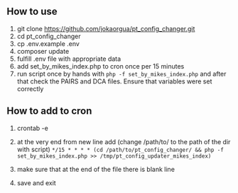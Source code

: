 ## How to use

1. git clone https://github.com/jokaorgua/pt_config_changer.git
2. cd pt_config_changer
3. cp .env.example .env
4. composer update
5. fulfill .env file with appropriate data
6. add set_by_mikes_index.php to cron once per 15 minutes
7. run script once by hands with `php -f set_by_mikes_index.php` and after that check the PAIRS and DCA files. Ensure that variables were set correctly

## How to add to cron
1. crontab -e
2. at the very end from new line add (change /path/to/ to the path of the dir with script)
` */15 * * * * (cd /path/to/pt_config_changer/ && php -f set_by_mikes_index.php >> /tmp/pt_config_updater_mikes_index) `

3. make sure that at the end of the file there is blank line
4. save and exit 